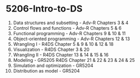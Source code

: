 # 5206-Intro-to-DS
1. Data structures and subsetting   - Adv-R Chapters 3 & 4
2. Control flows and functions      - Adv-R Chapters 5 & 6
3. Functional programming           - Adv-R Chapters 9 & 10 & 11
4. Object-oriented programming      - Adv-R Chapters 12 & 13
5. Wrangling  I                     - R4DS Chapter 5 & 9 & 10 & 12 & 18
6. Visualization                    - R4DS Chapter 3 & 20
7. Wrangling II                     - R4DS Chapter 13 & 14 & 15 & 16
8. Modeling                         - GR5205 R4DS Chapter 21 & 22 & 23 & 24 & 25
9. Simulation and optimization      - GR5204
10. Distribution as model           - GR5204
